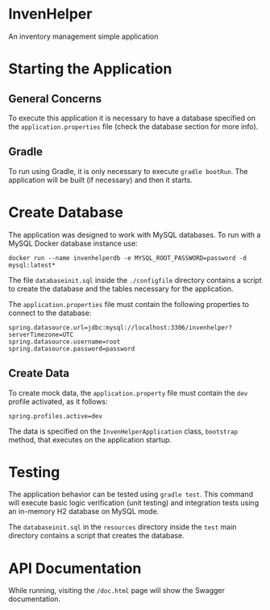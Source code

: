 # InvenHelper

An inventory management simple application

# Starting the Application

## General Concerns
To execute this application it is necessary to have a database specified on the `application.properties` file (check the database section for more info).

## Gradle
To run using Gradle, it is only necessary to execute `gradle bootRun`. The application will be built (if necessary) and then it starts.

# Create Database
The application was designed to work with MySQL databases. To run with a MySQL Docker database instance use:

`docker run --name invenhelperdb -e MYSQL_ROOT_PASSWORD=password -d mysql:latest*`

The file `databaseinit.sql` inside the `./configfile` directory contains a script to create the database and the tables necessary for the application.

The `application.properties` file must contain the following properties to connect to the database:

```
spring.datasource.url=jdbc:mysql://localhost:3306/invenhelper?serverTimezone=UTC
spring.datasource.username=root
spring.datasource.password=password
```

## Create Data
To create mock data, the `application.property` file must contain the `dev` profile activated, as it follows:

```
spring.profiles.active=dev
```

The data is specified on the `InvenHelperApplication` class, `bootstrap` method, that executes on the application startup.

# Testing
The application behavior can be tested using `gradle test`. This command will execute basic logic verification (unit testing) and integration tests using an in-memory H2 database on MySQL mode.

The `databaseinit.sql` in the `resources` directory inside the `test` main directory contains a script that creates the database.

# API Documentation
While running, visiting the `/doc.html` page will show the Swagger documentation. 